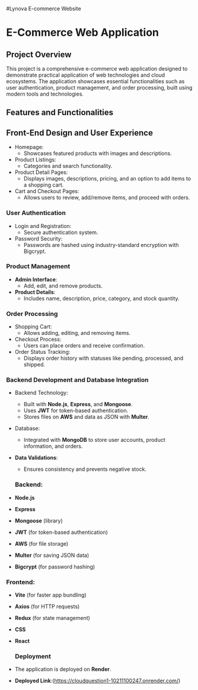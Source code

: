 #Lynova E-commerce Website
# E-Commerce Web Application

## Project Overview
This project is a comprehensive e-commerce web application designed to demonstrate practical application of web technologies and cloud ecosystems. The application showcases essential functionalities such as user authentication, product management, and order processing, built using modern tools and technologies.

## Features and Functionalities

## Front-End Design and User Experience
- Homepage:
  - Showcases featured products with images and descriptions.
- Product Listings:
  - Categories and search functionality.
- Product Detail Pages:
  - Displays images, descriptions, pricing, and an option to add items to a shopping cart.
- Cart and Checkout Pages:
  - Allows users to review, add/remove items, and proceed with orders.

### User Authentication
- Login and Registration:
  - Secure authentication system.
- Password Security:
  - Passwords are hashed using industry-standard encryption with Bigcrypt.

### Product Management
- **Admin Interface**:
  - Add, edit, and remove products.
- **Product Details**:
  - Includes name, description, price, category, and stock quantity.

### Order Processing
- Shopping Cart:
  - Allows adding, editing, and removing items.
- Checkout Process:
  - Users can place orders and receive confirmation.
- Order Status Tracking:
  - Displays order history with statuses like pending, processed, and shipped.

### Backend Development and Database Integration
- Backend Technology:
  - Built with **Node.js**, **Express**, and **Mongoose**.
  - Uses **JWT** for token-based authentication.
  - Stores files on **AWS** and data as JSON with **Multer**.
- Database:
  - Integrated with **MongoDB** to store user accounts, product information, and orders.
- **Data Validations**:
  - Ensures consistency and prevents negative stock.
 
  ### Backend:
- **Node.js**
- **Express**
- **Mongoose** (library)
- **JWT** (for token-based authentication)
- **AWS** (for file storage)
- **Multer** (for saving JSON data)
- **Bigcrypt** (for password hashing)

### Frontend:
- **Vite** (for faster app bundling)
- **Axios** (for HTTP requests)
- **Redux** (for state management)
- **CSS**
- **React**

  ### Deployment
- The application is deployed on **Render**.
- **Deployed Link**:(https://cloudquestion1-10211100247.onrender.com/)
